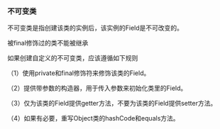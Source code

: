 ### 不可变类

不可变类是指创建该类的实例后，该实例的Field是不可改变的。

被final修饰过的类不能被继承

如果创建自定义的不可变类，应该遵循如下规则

（1）使用private和final修饰符来修饰该类的Field。

（2）提供带参数的构造器，用于传入参数来初始化类里的Field。

（3）仅为该类的Field提供getter方法，不要为该类的Field提供setter方法。

（4）如果有必要，重写Object类的hashCode和equals方法。

